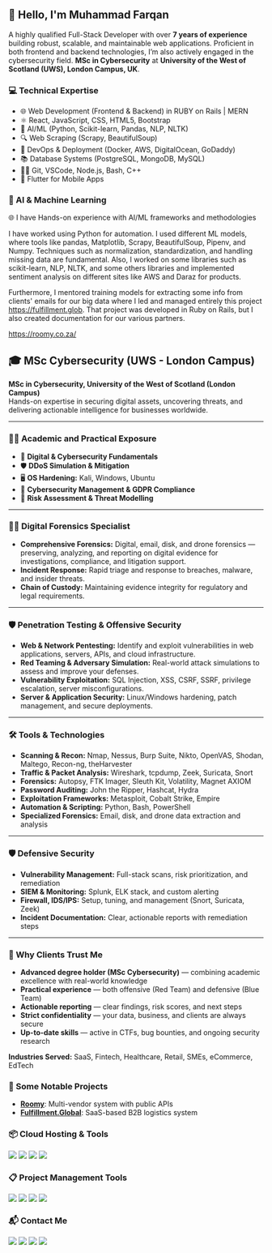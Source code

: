 <h2 id="hello-im-muhammad-farqan">👋 Hello, I'm Muhammad Farqan</h2>
<p>
  A highly qualified Full-Stack Developer with over <strong>7 years of experience</strong> building robust, scalable, and maintainable web applications.
  Proficient in both frontend and backend technologies, I’m also actively engaged in the cybersecurity field.
  <strong>MSc in Cybersecurity</strong> at <strong>University of the West of Scotland (UWS), London Campus, UK</strong>.
</p>

<h3>💻 Technical Expertise</h3>
<ul>
  <li>🌐 Web Development (Frontend & Backend) in RUBY on Rails | MERN </li>
  <li>⚛️ React, JavaScript, CSS, HTML5, Bootstrap</li>
  <li>🧠 AI/ML (Python, Scikit-learn, Pandas, NLP, NLTK)</li>
  <li>🔍 Web Scraping (Scrapy, BeautifulSoup)</li>
  <li>🧰 DevOps & Deployment (Docker, AWS, DigitalOcean, GoDaddy)</li>
  <li>📚 Database Systems (PostgreSQL, MongoDB, MySQL)</li>
  <li>🧑‍💻 Git, VSCode, Node.js, Bash, C++</li>
  <li>📱 Flutter for Mobile Apps</li>
</ul>

<h3>🧠 AI & Machine Learning</h3>
<p>
🌐 I have Hands-on experience with AI/ML frameworks and methodologies
</p>
<p>
I have worked using Python for automation. I used different ML models, where tools like pandas, Matplotlib, Scrapy, BeautifulSoup, Pipenv, and Numpy. Techniques such as normalization, standardization, and handling missing data are fundamental.  
Also, I worked on some libraries such as scikit-learn, NLP, NLTK, and some others libraries and implemented sentiment analysis on different sites like AWS and Daraz for products.
</p>
<p>
Furthermore, I mentored training models for extracting some info from clients' emails for our big data where I led and managed entirely this project <a href="https://fulfillment.global" target="_blank">https://fulfillment.glob</a>. That project was developed in Ruby on Rails, but I also created documentation for our various partners.
</p>
<p>
<a href="https://roomy.co.za/" target="_blank">https://roomy.co.za/</a>
</p>

## 🎓 MSc Cybersecurity (UWS - London Campus)

**MSc in Cybersecurity, University of the West of Scotland (London Campus)**  
Hands-on expertise in securing digital assets, uncovering threats, and delivering actionable intelligence for businesses worldwide.

---

### 🧑‍🎓 Academic and Practical Exposure
- 🔐 **Digital & Cybersecurity Fundamentals**
- 🛡️ **DDoS Simulation & Mitigation**
- 🖥️ **OS Hardening:** Kali, Windows, Ubuntu
- 💼 **Cybersecurity Management & GDPR Compliance**
- 🧪 **Risk Assessment & Threat Modelling**

---

### 🕵️‍♂️ Digital Forensics Specialist
- **Comprehensive Forensics:** Digital, email, disk, and drone forensics — preserving, analyzing, and reporting on digital evidence for investigations, compliance, and litigation support.
- **Incident Response:** Rapid triage and response to breaches, malware, and insider threats.
- **Chain of Custody:** Maintaining evidence integrity for regulatory and legal requirements.

---

### 🛡️ Penetration Testing & Offensive Security
- **Web & Network Pentesting:** Identify and exploit vulnerabilities in web applications, servers, APIs, and cloud infrastructure.
- **Red Teaming & Adversary Simulation:** Real-world attack simulations to assess and improve your defenses.
- **Vulnerability Exploitation:** SQL Injection, XSS, CSRF, SSRF, privilege escalation, server misconfigurations.
- **Server & Application Security:** Linux/Windows hardening, patch management, and secure deployments.

---

### 🛠️ Tools & Technologies
- **Scanning & Recon:** Nmap, Nessus, Burp Suite, Nikto, OpenVAS, Shodan, Maltego, Recon-ng, theHarvester
- **Traffic & Packet Analysis:** Wireshark, tcpdump, Zeek, Suricata, Snort
- **Forensics:** Autopsy, FTK Imager, Sleuth Kit, Volatility, Magnet AXIOM
- **Password Auditing:** John the Ripper, Hashcat, Hydra
- **Exploitation Frameworks:** Metasploit, Cobalt Strike, Empire
- **Automation & Scripting:** Python, Bash, PowerShell
- **Specialized Forensics:** Email, disk, and drone data extraction and analysis

---

### 🛡️ Defensive Security
- **Vulnerability Management:** Full-stack scans, risk prioritization, and remediation
- **SIEM & Monitoring:** Splunk, ELK stack, and custom alerting
- **Firewall, IDS/IPS:** Setup, tuning, and management (Snort, Suricata, Zeek)
- **Incident Documentation:** Clear, actionable reports with remediation steps

---

### 💬 Why Clients Trust Me
- **Advanced degree holder (MSc Cybersecurity)** — combining academic excellence with real-world knowledge
- **Practical experience** — both offensive (Red Team) and defensive (Blue Team)
- **Actionable reporting** — clear findings, risk scores, and next steps
- **Strict confidentiality** — your data, business, and clients are always secure
- **Up-to-date skills** — active in CTFs, bug bounties, and ongoing security research

**Industries Served:** SaaS, Fintech, Healthcare, Retail, SMEs, eCommerce, EdTech

<h3>🚀 Some Notable Projects</h3>
<ul>
  <li><strong><a href="https://roomy.co.za/" target="_blank">Roomy</a></strong>: Multi-vendor system with public APIs</li>
  <li><strong><a href="https://fulfillment.global/" target="_blank">Fulfillment.Global</a></strong>: SaaS-based B2B logistics system</li>
</ul>

<h3>📦 Cloud Hosting & Tools</h3>
<p>
  <img src="https://img.shields.io/badge/Amazon%20AWS-232F3E.svg?style=for-the-badge&logo=Amazon-AWS&logoColor=white">
  <img src="https://img.shields.io/badge/DigitalOcean-0080FF.svg?style=for-the-badge&logo=DigitalOcean&logoColor=white">
  <img src="https://img.shields.io/badge/Docker-2496ED.svg?style=for-the-badge&logo=Docker&logoColor=white">
  <img src="https://img.shields.io/badge/GoDaddy-1BDBDB.svg?style=for-the-badge&logo=GoDaddy&logoColor=white">
</p>

<h3>📋 Project Management Tools</h3>
<p>
  <img src="https://img.shields.io/badge/Jira%20Software-0052CC.svg?style=for-the-badge&logo=Jira-Software&logoColor=white">
  <img src="https://img.shields.io/badge/Trello-0052CC.svg?style=for-the-badge&logo=Trello&logoColor=white">
  <img src="https://img.shields.io/badge/ClickUp-7B68EE.svg?style=for-the-badge&logo=ClickUp&logoColor=white">
  <img src="https://img.shields.io/badge/Notion-000000.svg?style=for-the-badge&logo=Notion&logoColor=white">
</p>

<h3>📬 Contact Me</h3>
<p>
  <a href="mailto:furqanbinameen@gmail.com"><img src="https://img.shields.io/badge/Gmail-EA4335.svg?style=for-the-badge&logo=Gmail&logoColor=white"></a>
  <a href="https://www.linkedin.com/in/muhammad-farqan-73b04b11b/" target="_blank"><img src="https://img.shields.io/badge/LinkedIn-0A66C2.svg?style=for-the-badge&logo=LinkedIn&logoColor=white"></a>
  <a href="https://calendly.com/furqanbinameen" target="_blank"><img src="https://img.shields.io/badge/Calendly-006BFF.svg?style=for-the-badge&logo=Calendly&logoColor=white"></a>
  <a href="https://www.buymeacoffee.com/farqan" target="_blank"><img src="https://img.shields.io/badge/Buy%20Me%20A%20Coffee-FFDD00.svg?style=for-the-badge&logo=Buy-Me-A-Coffee&logoColor=black"></a>
</p>
